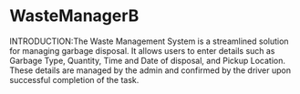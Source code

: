 # WasteManagerB
INTRODUCTION:The Waste Management System is a streamlined solution for managing garbage disposal. It allows users to enter details such as Garbage Type, Quantity, Time and Date of disposal, and Pickup Location. These details are managed by the admin and confirmed by the driver upon successful completion of the task.
